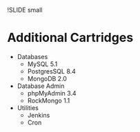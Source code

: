 !SLIDE small
# Additional Cartridges
* Databases
    * MySQL 5.1
    * PostgresSQL 8.4
    * MongoDB 2.0
* Database Admin
    * phpMyAdmin 3.4
    * RockMongo 1.1
* Utilities
    * Jenkins
    * Cron


